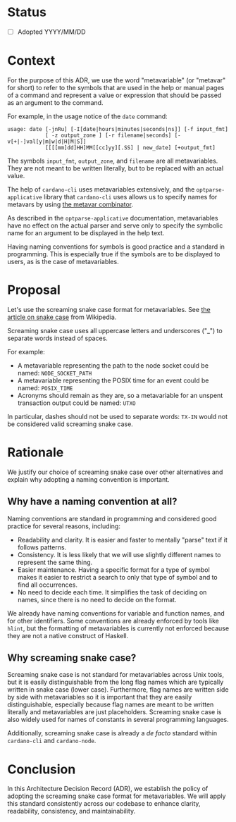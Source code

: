 # Status

- [ ] Adopted YYYY/MM/DD

# Context

For the purpose of this ADR, we use the word "metavariable" (or "metavar" for short) to refer to the symbols that are used in the help or manual pages of a command and represent a value or expression that should be passed as an argument to the command.

For example, in the usage notice of the `date` command:

```
usage: date [-jnRu] [-I[date|hours|minutes|seconds|ns]] [-f input_fmt]
            [ -z output_zone ] [-r filename|seconds] [-v[+|-]val[y|m|w|d|H|M|S]]
            [[[[mm]dd]HH]MM[[cc]yy][.SS] | new_date] [+output_fmt]
```

The symbols `input_fmt`, `output_zone`, and `filename` are all metavariables. They are not meant to be written literally, but to be replaced with an actual value.

The help of `cardano-cli` uses metavariables extensively, and the `optparse-applicative` library that `cardano-cli` uses allows us to specify names for metavars by using [the metavar combinator](https://hackage.haskell.org/package/optparse-applicative-0.18.1.0/docs/Options-Applicative-Builder.html#v:metavar).

As described in the `optparse-applicative` documentation, metavariables have no effect on the actual parser and serve only to specify the symbolic name for an argument to be displayed in the help text.

Having naming conventions for symbols is good practice and a standard in programming. This is especially true if the symbols are to be displayed to users, as is the case of metavariables.

# Proposal

Let's use the screaming snake case format for metavariables. See [the article on snake case](https://en.wikipedia.org/wiki/Snake_case) from Wikipedia.

Screaming snake case uses all uppercase letters and underscores ("_") to separate words instead of spaces.

For example:
- A metavariable representing the path to the node socket could be named: `NODE_SOCKET_PATH`
- A metavariable representing the POSIX time for an event could be named: `POSIX_TIME`
- Acronyms should remain as they are, so a metavariable for an unspent transaction output could be named: `UTXO`

In particular, dashes should not be used to separate words: `TX-IN` would not be considered valid screaming snake case.

# Rationale

We justify our choice of screaming snake case over other alternatives and explain why adopting a naming convention is important.

## Why have a naming convention at all?

Naming conventions are standard in programming and considered good practice for several reasons, including:

- Readability and clarity. It is easier and faster to mentally "parse" text if it follows patterns.
- Consistency. It is less likely that we will use slightly different names to represent the same thing.
- Easier maintenance. Having a specific format for a type of symbol makes it easier to restrict a search to only that type of symbol and to find all occurrences.
- No need to decide each time. It simplifies the task of deciding on names, since there is no need to decide on the format.

We already have naming conventions for variable and function names, and for other identifiers. Some conventions are already enforced by tools like `hlint`, but the formatting of metavariables is currently not enforced because they are not a native construct of Haskell.

## Why screaming snake case?

Screaming snake case is not standard for metavariables across Unix tools, but it is easily distinguishable from the long flag names which are typically written in snake case (lower case). Furthermore, flag names are written side by side with metavariables so it is important that they are easily distinguishable, especially because flag names are meant to be written literally and metavariables are just placeholders. Screaming snake case is also widely used for names of constants in several programming languages.

Additionally, screaming snake case is already a _de facto_ standard within `cardano-cli` and `cardano-node`.

# Conclusion

In this Architecture Decision Record (ADR), we establish the policy of adopting the screaming snake case format for metavariables. We will apply this standard consistently across our codebase to enhance clarity, readability, consistency, and maintainability.
